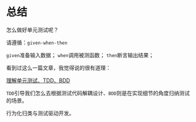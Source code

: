 # 总结

怎么做好单元测试呢？

请遵循：`given-when-then`

`given`准备输入数据；
`when`调用被测函数；
`then`断言输出结果；

看到过这么一篇文章，我觉得说的很有道理：

[理解单元测试、TDD、BDD](https://zhuanlan.zhihu.com/p/91136759)

`TDD`引导我们怎么去根据测试代码解耦设计、`BDD`则是在实现细节的角度归纳测试的场景。

行为化归类与测试驱动开发。
